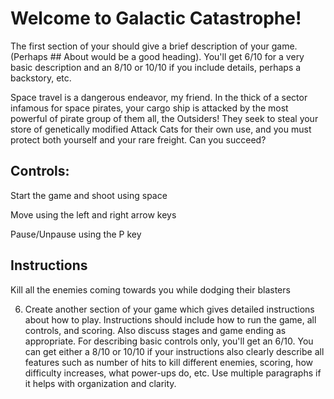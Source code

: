 # Welcome to Galactic Catastrophe!

The first section of your should give a brief description of your game. (Perhaps ## About would be a good heading). You'll get 6/10 for a very basic description and an 8/10 or 10/10 if you include details, perhaps a backstory, etc. 

Space travel is a dangerous endeavor, my friend. In the thick of a sector infamous for space pirates, your cargo ship is attacked by the most powerful of pirate group of them all, the Outsiders! They seek to steal your store of genetically modified Attack Cats for their own use, and you must protect both yourself and your rare freight. Can you succeed?

## Controls:


Start the game and shoot using space


Move using the left and right arrow keys


Pause/Unpause using the P key

## Instructions

Kill all the enemies coming towards you while dodging their blasters

6) Create another section of your game which gives detailed instructions about how to play. Instructions should include how to run the game, all controls, and scoring. Also discuss stages and game ending as appropriate. For describing basic controls only, you'll get an 6/10. You can get either a 8/10 or 10/10 if your instructions also clearly describe all features such as number of hits to kill different enemies, scoring, how difficulty increases, what power-ups do, etc. Use multiple paragraphs if it helps with organization and clarity.

